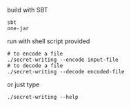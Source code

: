 build with SBT

```
sbt
one-jar
```

run with shell script provided

```
# to encode a file
./secret-writing --encode input-file
# to decode a file
./secret-writing --decode encoded-file
```

or just type

```
./secret-writing --help
```


